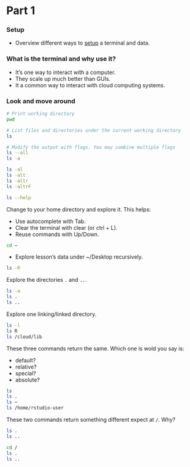 
# Part 1

### Setup

-   Overview different ways to
    [setup](https://github.com/2DegreesInvesting/ds.terminal#setup) a
    terminal and data.

### What is the terminal and why use it?

-   It’s one way to interact with a computer.
-   They scale up much better than GUIs.
-   It a common way to interact with cloud computing systems.

### Look and move around

``` bash
# Print working directory
pwd

# List files and directories under the current working directory
ls

# Modify the output with flags. You may combine multiple flags
ls --all
ls -a

ls -al
ls -alt
ls -altr
ls -altrF

ls --help
```

Change to your home directory and explore it. This helps:

-   Use autocomplete with Tab.
-   Clear the terminal with clear (or ctrl + L).
-   Reuse commands with Up/Down.

``` bash
cd ~
```

-   Explore lesson’s data under \~/Desktop recursively.

``` bash
ls -R
```

Explore the directories `.` and `..`.

``` bash
ls -a
ls .
ls ..
```

Explore one linking/linked directory.

``` bash
ls -l
ls R
ls /cloud/lib
```

These three commands return the same. Which one is wold you say is:

-   default?
-   relative?
-   special?
-   absolute?

``` bash
ls
ls .
ls ~
ls /home/rstudio-user
```

These two commands return something different expect at `/`. Why?

``` bash
ls .
ls ..

cd /
ls .
ls ..
```
